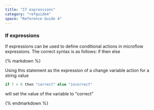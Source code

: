 ```yaml
---
title: "If expressions"
category: "refguide4"
space: "Reference Guide 4"
---
```

### If expressions

If expressions can be used to define conditional actions in microflow expressions. The correct syntax is as follows:
if _<statement>_ then _<a value>_ else _<other value>_

<div class="alert alert-info">{% markdown %}

Using this statement as the expression of a change variable action for a string value

```java
if 7 > 6 then "correct" else "incorrect"

```

will set the value of the variable to "correct"

{% endmarkdown %}</div>